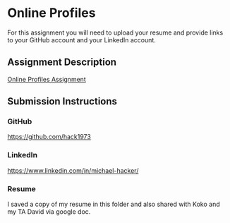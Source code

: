 # Online Profiles
For this assignment you will need to upload your resume and provide links to your GitHub account and your LinkedIn account.

## Assignment Description
[Online Profiles Assignment](https://education.launchcode.org/liftoff/modules/assignments/online-profiles)

## Submission Instructions
 
### GitHub
https://github.com/hack1973
 
### LinkedIn
https://www.linkedin.com/in/michael-hacker/

### Resume
I saved a copy of my resume in this folder and also shared with Koko and my TA David via google doc.